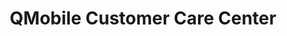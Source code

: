 ---
title: "QMobile Customer Care Center"
url: /karachi/qmobile-customer-care-center/
shop: mobile phone
---